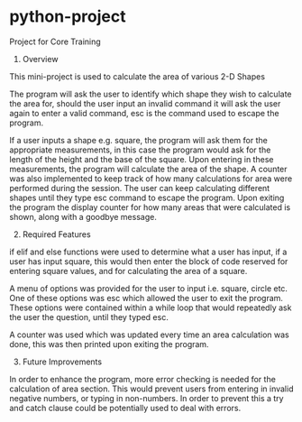 # python-project
Project for Core Training

1. Overview

This mini-project is used to calculate the area of various 2-D Shapes

The program will ask the user to identify which shape they wish to calculate the area for,
should the user input an invalid command it will ask the user again to enter a valid command,
esc is the command used to escape the program.

If a user inputs a shape e.g. square, the program will ask them for the appropriate measurements,
in this case the program would ask for the length of the height and the base of the square. Upon
entering in these measurements, the program will calculate the area of the shape. A counter was also
implemented to keep track of how many calculations for area were performed during the session. The user
can keep calculating different shapes until they type esc command to escape the program. Upon exiting the program
the display counter for how many areas that were calculated is shown, along with a goodbye message.

2. Required Features

if elif and else functions were used to determine what a user has input, if a user has input square, this would then enter
the block of code reserved for entering square values, and for calculating the area of a square.

A menu of options was provided for the user to input i.e. square, circle etc. One of these options was esc which allowed the
user to exit the program. These options were contained within a while loop that would repeatedly ask the user the question,
until they typed esc.

A counter was used which was updated every time an area calculation was done, this was then printed upon
exiting the program.

3. Future Improvements

In order to enhance the program, more error checking is needed for the calculation of area section. This would prevent
users from entering in invalid negative numbers, or typing in non-numbers. In order to prevent this a try and catch clause
could be potentially used to deal with errors.


